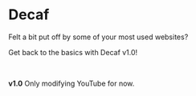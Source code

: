 # Decaf

Felt a bit put off by some of your most used websites?

Get back to the basics with Decaf v1.0!

<br>

**v1.0** Only modifying YouTube for now.

